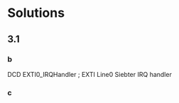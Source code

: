# Solutions

## 3.1
### b
DCD     EXTI0_IRQHandler                  ; EXTI Line0 
Siebter IRQ handler

### c
